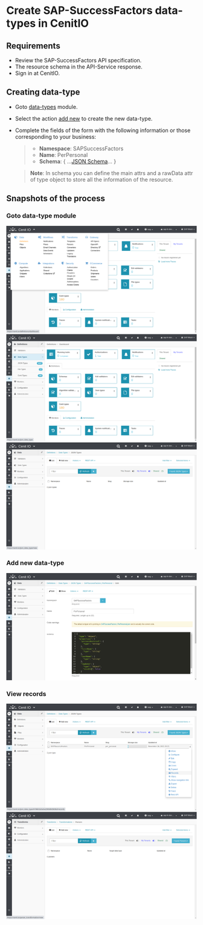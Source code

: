 # Create SAP-SuccessFactors data-types in CenitIO

## Requirements

* Review the SAP-SuccessFactors API specification.[<i class="fa fa-external-link" aria-hidden="true"></i>](https://help.sap.com/viewer/d599f15995d348a1b45ba5603e2aba9b/2111/en-US/5c8bca0af1654b05a83193b2922dcee2.html)
* The resource schema in the API-Service response.
* Sign in at CenitIO.[<i class="fa fa-external-link" aria-hidden="true"></i>](https://cenit.io/users/sign_in)

## Creating data-type

* Goto [data-types](https://cenit.io/json_data_type) module.
* Select the action [add new](https://cenit.io/json_data_type/new) to create the new data-type.
* Complete the fields of the form with the following information or those corresponding to your business:

    >- **Namespace**: SAPSuccessFactors
    >- **Name**: PerPersonal
    >- **Schema**: { ...[JSON Schema](https://json-schema.org/)... }

    > **Note**: In schema you can define the main attrs and a rawData attr of type object to store all the information of the resource.

## Snapshots of the process

### Goto data-type module

   ![](../assets/snapshots/sap-sf-dt/snapshots-001.png)
   ![](../assets/snapshots/sap-sf-dt/snapshots-002.png)
   ![](../assets/snapshots/sap-sf-dt/snapshots-003.png)
    
### Add new data-type

   ![](../assets/snapshots/sap-sf-dt/snapshots-004.png)
   
### View records

   ![](../assets/snapshots/sap-sf-dt/snapshots-005.png)
   ![](../assets/snapshots/sap-sf-dt/snapshots-006.png)
